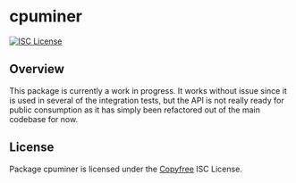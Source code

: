 # cpuminer

[![ISC License](http://img.shields.io/badge/license-ISC-blue.svg)](http://Copyfree.org)

## Overview

This package is currently a work in progress. It works without issue since it is
used in several of the integration tests, but the API is not really ready for
public consumption as it has simply been refactored out of the main codebase for
now.

## License

Package cpuminer is licensed under the [Copyfree](http://Copyfree.org) ISC
License.
